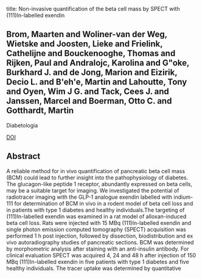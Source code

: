 title: Non-invasive quantification of the beta cell mass by SPECT with (111)In-labelled exendin

## Brom, Maarten and Woliner-van der Weg, Wietske and Joosten, Lieke and Frielink, Cathelijne and Bouckenooghe, Thomas and Rijken, Paul and Andralojc, Karolina and G"oke, Burkhard J. and de Jong, Marion and Eizirik, Decio L. and B'eh'e, Martin and Lahoutte, Tony and Oyen, Wim J G. and Tack, Cees J. and Janssen, Marcel and Boerman, Otto C. and Gotthardt, Martin
Diabetologia

<a href="https://doi.org/10.1007/s00125-014-3166-3">DOI</a>

## Abstract
A reliable method for in vivo quantification of pancreatic beta cell mass (BCM) could lead to further insight into the pathophysiology of diabetes. The glucagon-like peptide 1 receptor, abundantly expressed on beta cells, may be a suitable target for imaging. We investigated the potential of radiotracer imaging with the GLP-1 analogue exendin labelled with indium-111 for determination of BCM in vivo in a rodent model of beta cell loss and in patients with type 1 diabetes and healthy individuals.The targeting of (111)In-labelled exendin was examined in a rat model of alloxan-induced beta cell loss. Rats were injected with 15 MBq (111)In-labelled exendin and single photon emission computed tomography (SPECT) acquisition was performed 1 h post injection, followed by dissection, biodistribution and ex vivo autoradiography studies of pancreatic sections. BCM was determined by morphometric analysis after staining with an anti-insulin antibody. For clinical evaluation SPECT was acquired 4, 24 and 48 h after injection of 150 MBq (111)In-labelled exendin in five patients with type 1 diabetes and five healthy individuals. The tracer uptake was determined by quantitative analysis of the SPECT images.In rats, (111)In-labelled exendin specifically targets the beta cells and pancreatic uptake is highly correlated with BCM. In humans, the pancreas was visible in SPECT images and the pancreatic uptake showed high interindividual variation with a substantially lower uptake in patients with type 1 diabetes.These studies indicate that (111)In-labelled exendin may be suitable for non-invasive quantification of BCM. Trial registration ClinicalTrials.gov NCT01825148, EudraCT: 2012-000619-10.

A <b>pdf file</b> of this publication is available for personal use.Enter your e-mail address in the box below and press the button. You will receive an e-mail message with a link to the pdf file.
<form action="sender.php">  <input type="text" name="email">  <input type="submit" value="Send Brom14.pdf:pdfBrom14.pdf:PDF by e-mail"></form>